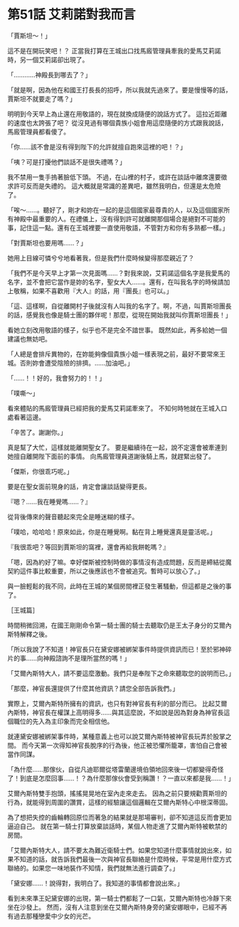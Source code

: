 # 第51話 艾莉諾對我而言

「賈斯坦～！」

這不是在開玩笑吧！？
正當我打算在王城出口找馬廄管理員牽我的愛馬艾莉諾時，另一個艾莉諾卻出現了。

「…………神殿長到哪去了？」

「就是啊，因為他在和國王打長長的招呼，所以我就先過來了。要是慢慢等的話，賈斯坦不就要走了嗎？」

明明到今天早上為止還在用敬語的，現在就換成隨便的說話方式了。
這拉近距離的速度也太誇張了吧？
從沒見過有哪個貴族小姐會用這麼隨便的方式跟我說話，馬廄管理員都看傻了。

「你……該不會是沒有得到陛下的允許就擅自跑來這裡的吧！？」

「咦？可是打擾他們談話不是很失禮嗎？」

我不禁用一隻手摀著臉低下頭。
不過，在山裡的村子，或許在談話中離席還要徵求許可反而是失禮的。
這大概就是常識的差異吧，雖然我明白，但還是太危險了。

「唉～……。聽好了，剛才和妳在一起的是這個國家最尊貴的人，以及這個國家所有神殿中最重要的人。在禮儀上，沒有得到許可就離開那個場合是絕對不可能的事，記住這一點。還有在王城裡要一直使用敬語，不管對方和你有多熟都一樣。」

「對賈斯坦也要用嗎……？」

她用上目線可憐兮兮地看著我，但是我們什麼時候變得那麼親近了？

「我們不是今天早上才第一次見面嗎……？對我來說，艾莉諾這個名字是我愛馬的名字，並不會把它當作是妳的名字，聖女大人……。還有，在叫我名字的時候請加上敬稱，如果不喜歡用『大人』的話，用『團長』也可以。」

「這、這樣啊，自從離開村子後就沒有人叫我的名字了。啊，不過，叫賈斯坦團長的話，感覺我也像是騎士團的夥伴呢！那麼，從現在開始我就叫你賈斯坦團長！」

看她立刻改用敬語的樣子，似乎也不是完全不諳世事。
既然如此，再多給她一個建議也無妨吧。

「人總是會排斥異物的，在妳能夠像個貴族小姐一樣表現之前，最好不要常來王城。否則妳會遭受陰險的排擠。……加油吧。」

「……！！好的，我會努力的！！」

「噗嘶～」

看來體貼的馬廄管理員已經把我的愛馬艾莉諾牽來了。
不知何時牠就在王城入口處看著這邊。

「辛苦了。謝謝你。」

真是幫了大忙，這樣就能離開聖女了。
要是繼續待在一起，說不定還會被牽連到她擅自離開陛下面前的事情。
向馬廄管理員道謝後騎上馬，就趕緊出發了。

「傑斯，你很乖巧呢。」

要是在聖女面前現身的話，肯定會讓談話變得更長。

『嗯？……我在睡覺嗎……？』

從背後傳來的聲音聽起來完全是睡迷糊的樣子。

「噗哈，哈哈哈！原來如此，你是在睡覺啊。黏在背上睡覺還真是靈活呢。」

『我很乖吧？等回到賈斯坦的窩裡，還會再給我餅乾嗎？』

「嗯，因為約好了嘛。幸好傑斯被控制時做的事情沒有造成問題，反而是締結從魔契約這件事比較重要，所以之後應該也不會被追究。暫時可以放心了。」

與一臉輕鬆的我不同，此時在王城的某個房間裡正發生著騷動，但這都是之後的事了。

［王城篇］

時間稍微回溯，在國王剛剛命令第一騎士團的騎士去聽取仍是王太子身分的艾爾內斯特解釋之後。

「所以我說了不知道！神官長只在黛安娜被綁架事件時提供資訊而已！至於邪神碎片的事……向神殿諮詢不是理所當然的嗎！」

「艾爾內斯特大人，請不要這麼激動。我們只是奉陛下之命來聽取您的說明而已。」

「那麼，神官長還提供了什麼其他資訊？請您全部告訴我們。」

實際上，艾爾內斯特所擁有的資訊，也只有對神官長有利的部分而已。
比起艾爾內斯特，神官長在權謀上高明得多……與其這麼說，不如說是因為對身為神官長這個職位的先入為主印象而完全相信他。

就連黛安娜被綁架事件時，某種意義上也可以說艾爾內斯特被神官長玩弄於股掌之間。
而今天第一次得知神官長脫序的行為後，他正被恐懼所籠罩，害怕自己會被當作同謀。

「為什麼……那傢伙，自從凡迪耶爾從塔雷蘭邊境伯領地回來後一切都變得奇怪了！到底是怎麼回事……！？為什麼那傢伙會受到稱讚！？一直以來都是我……！」

艾爾內斯特雙手抱頭，搖搖晃晃地在室內走來走去。
因為之前只要規勸賈斯坦的行為，就能得到周圍的讚賞，這樣的經驗讓這個邏輯在艾爾內斯特心中根深蒂固。

為了想把失控的齒輪轉回原位而著急的結果就是那場審判，卻不知道這反而會更加逼迫自己。
就在第一騎士打算放棄談話時，某個人物走進了艾爾內斯特被軟禁的房間。

「艾爾內斯特大人，請不要太為難近衛騎士們。如果您知道什麼事情就說出來，如果不知道的話，就告訴我們最後一次與神官長聯絡是什麼時候，平常是用什麼方式聯絡的。如果您一味地裝作不知情，我們就無法進行調查了。」

「黛安娜……！說得對，我明白了。我知道的事情都會說出來。」

看到未來準王妃黛安娜的出現，第一騎士們都鬆了一口氣，艾爾內斯特也冷靜下來坐在沙發上。
然而，沒有人注意到坐在艾爾內斯特身旁的黛安娜眼中，已經不再有過去那種戀愛中少女的光芒。
